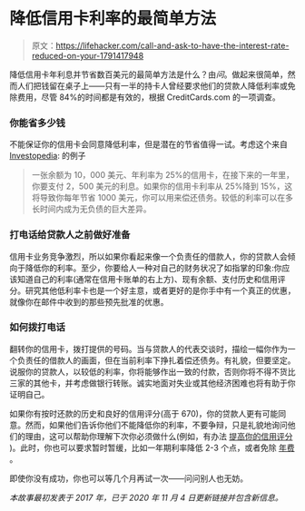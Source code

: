 # 降低信用卡利率的最简单方法

> 原文：<https://lifehacker.com/call-and-ask-to-have-the-interest-rate-reduced-on-your-1791417948>

降低信用卡年利息并节省数百美元的最简单方法是什么？由*问*。做起来很简单，然而人们把钱留在桌子上——只有一半的持卡人曾经要求他们的贷款人降低利率或免除费用，尽管 84%的时间都是有效的，根据 CreditCards.com 的一项调查。 



### **你能省多少钱**

不能保证你的信用卡会同意降低利率，但是潜在的节省值得一试。考虑这个来自[Investopedia](https://www.investopedia.com/articles/pf/08/negotiate-credit-card-apr.asp#:~:text=If%20you%20could%20get%20your,toward%20paying%20down%20your%20debt.):
的例子

> 一张余额为 10，000 美元、年利率为 25%的信用卡，在接下来的一年里，你要支付 2，500 美元的利息。如果你的信用卡利率从 25%降到 15%，这将导致你每年节省 1000 美元，你可以用来偿还债务。较低的利率可以在多长时间内成为无负债的巨大差异。

### **打电话给贷款人之前做好准备**

信用卡业务竞争激烈，所以如果你看起来像一个负责任的借款人，你的贷款人会倾向于降低你的利率。至少，你要给人一种对自己的财务状况了如指掌的印象:你应该知道自己的利率(通常在信用卡账单的右上方)、现有余额、支付历史和信用评分。研究其他低利率卡也是一个好主意，或者更好的是你手中有一个真正的优惠，就像你在邮件中收到的那些预先批准的优惠。

### **如何拨打电话**

翻转你的信用卡，拨打提供的号码。当与贷款人的代表交谈时，描绘一幅你作为一个负责任的借款人的画面，但在当前利率下挣扎着偿还债务。有礼貌，但要坚定。说服你的贷款人，以较低的利率，你将能够作出一致的付款，否则你将不得不货比三家的其他卡，并考虑做银行转账。诚实地面对失业或其他经济困难也将有助于你证明自己。

如果你有按时还款的历史和良好的信用评分(高于 670)，你的贷款人更有可能同意。然而，如果他们告诉你他们不能降低你的利率，不要争辩，只是礼貌地询问他们的理由，这可以帮助你理解下次你必须做什么(例如，有办法 [提高你的信用评分](https://twocents.lifehacker.com/how-to-boost-your-credit-or-build-it-up-from-nothing-1797485359) )。此时，你也可以要求暂时暂缓，比如一年期利率降低 2-3 个点，或者免除 [年费](https://twocents.lifehacker.com/ask-to-get-your-annual-credit-card-fee-waived-1693217970) 。

即使你没有成功，你也可以等几个月再试一次——问问别人也无妨。

*本故事最初发表于 2017 年，已于 2020 年 11 月 4 日更新链接并包含新信息。*